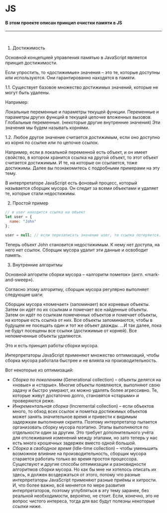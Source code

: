 #            JS
#### В этом проекте описан принцип очистки памяти в JS
<hr>

<br>

1. Достижимость

Основной концепцией управления памятью в JavaScript является принцип достижимости.

Если упростить, то «достижимые» значения – это те, которые доступны или используются. Они гарантированно находятся в памяти.

1.1. Существует базовое множество достижимых значений, которые не могут быть удалены.

Например:

Локальные переменные и параметры текущей функции.
Переменные и параметры других функций в текущей цепочке вложенных вызовов.
Глобальные переменные.
(некоторые другие внутренние значения)
Эти значения мы будем называть корнями.

1.2. Любое другое значение считается достижимым, если оно доступно из корня по ссылке или по цепочке ссылок.

Например, если в локальной переменной есть объект, и он имеет свойство, в котором хранится ссылка на другой объект, то этот объект считается достижимым. И те, на которые он ссылается, тоже достижимы. Далее вы познакомитесь с подробными примерами на эту тему.

В интерпретаторе JavaScript есть фоновый процесс, который называется сборщик мусора. Он следит за всеми объектами и удаляет те, которые стали недостижимы.


2. Простой пример


```js
// в user находится ссылка на объект
let user = {
  name: "John"
};

user = null; // если перезаписать значение user, то ссылка потеряется.
```
Теперь объект John становится недостижимым. К нему нет доступа, на него нет ссылок. Сборщик мусора удалит эти данные и освободит память.

3. Внутренние алгоритмы


Основной алгоритм сборки мусора – «алгоритм пометок» (англ. «mark-and-sweep»).

Согласно этому алгоритму, сборщик мусора регулярно выполняет следующие шаги:

Сборщик мусора «помечает» (запоминает) все корневые объекты.
Затем он идёт по их ссылкам и помечает все найденные объекты.
Затем он идёт по ссылкам помеченных объектов и помечает объекты, на которые есть ссылка от них. Все объекты запоминаются, чтобы в будущем не посещать один и тот же объект дважды.
…И так далее, пока не будут посещены все ссылки (достижимые от корней).
Все непомеченные объекты удаляются.

Это и есть принцип работы сборки мусора.

Интерпретаторы JavaScript применяют множество оптимизаций, чтобы сборка мусора работала быстрее и не влияла на производительность.

Вот некоторые из оптимизаций:

- *Сборка по поколениям* (Generational collection) – объекты делятся на «новые» и «старые». Многие объекты появляются, выполняют свою задачу и быстро умирают, их можно удалять более агрессивно. Те, которые живут достаточно долго, становятся «старыми» и проверяются реже.
- *Инкрементальная сборка* (Incremental collection) – если объектов много, то обход всех ссылок и пометка достижимых объектов может занять значительное время и привести к видимым задержкам выполнения скрипта. Поэтому интерпретатор пытается организовать сборку мусора поэтапно. Этапы выполняются по отдельности один за другим. Это требует дополнительного учёта для отслеживания изменений между этапами, но зато теперь у нас есть много крошечных задержек вместо одной большой.
- *Сборка в свободное время* (Idle-time collection) – чтобы уменьшить возможное влияние на производительность, сборщик мусора старается работать только во время простоя процессора.
Существуют и другие способы оптимизации и разновидности алгоритмов сборки мусора. Но как бы мне ни хотелось описать их здесь, я должен воздержаться от этого, потому что разные интерпретаторы JavaScript применяют разные приёмы и хитрости. И, что более важно, всё меняется по мере развития интерпретаторов, поэтому углубляться в эту тему заранее, без реальной необходимости, вероятно, не стоит. Если, конечно, это не вопрос чистого интереса, тогда для вас будут полезны некоторые ссылки ниже.
